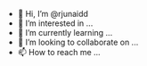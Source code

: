 - 👋 Hi, I’m @rjunaidd
- 👀 I’m interested in ...
- 🌱 I’m currently learning ...
- 💞️ I’m looking to collaborate on ...
- 📫 How to reach me ...

<!---
rjunaidd/rjunaidd is a ✨ special ✨ repository because its `README.md` (this file) appears on your GitHub profile.
You can click the Preview link to take a look at your changes.
--->
